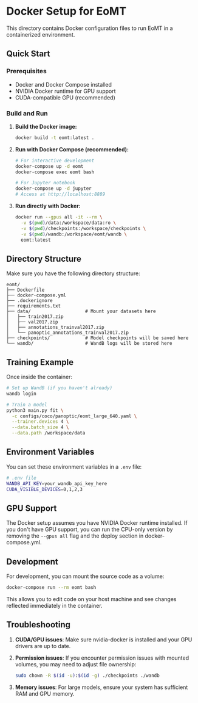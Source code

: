 # Docker Setup for EoMT

This directory contains Docker configuration files to run EoMT in a containerized environment.

## Quick Start

### Prerequisites
- Docker and Docker Compose installed
- NVIDIA Docker runtime for GPU support
- CUDA-compatible GPU (recommended)

### Build and Run

1. **Build the Docker image:**
   ```bash
   docker build -t eomt:latest .
   ```

2. **Run with Docker Compose (recommended):**
   ```bash
   # For interactive development
   docker-compose up -d eomt
   docker-compose exec eomt bash
   
   # For Jupyter notebook
   docker-compose up -d jupyter
   # Access at http://localhost:8889
   ```

3. **Run directly with Docker:**
   ```bash
   docker run --gpus all -it --rm \
     -v $(pwd)/data:/workspace/data:ro \
     -v $(pwd)/checkpoints:/workspace/checkpoints \
     -v $(pwd)/wandb:/workspace/eomt/wandb \
     eomt:latest
   ```

## Directory Structure

Make sure you have the following directory structure:

```
eomt/
├── Dockerfile
├── docker-compose.yml
├── .dockerignore
├── requirements.txt
├── data/                    # Mount your datasets here
│   ├── train2017.zip
│   ├── val2017.zip
│   ├── annotations_trainval2017.zip
│   └── panoptic_annotations_trainval2017.zip
├── checkpoints/             # Model checkpoints will be saved here
└── wandb/                   # WandB logs will be stored here
```

## Training Example

Once inside the container:

```bash
# Set up WandB (if you haven't already)
wandb login

# Train a model
python3 main.py fit \
  -c configs/coco/panoptic/eomt_large_640.yaml \
  --trainer.devices 4 \
  --data.batch_size 4 \
  --data.path /workspace/data
```

## Environment Variables

You can set these environment variables in a `.env` file:

```bash
# .env file
WANDB_API_KEY=your_wandb_api_key_here
CUDA_VISIBLE_DEVICES=0,1,2,3
```

## GPU Support

The Docker setup assumes you have NVIDIA Docker runtime installed. If you don't have GPU support, you can run the CPU-only version by removing the `--gpus all` flag and the deploy section in docker-compose.yml.

## Development

For development, you can mount the source code as a volume:

```bash
docker-compose run --rm eomt bash
```

This allows you to edit code on your host machine and see changes reflected immediately in the container.

## Troubleshooting

1. **CUDA/GPU issues**: Make sure nvidia-docker is installed and your GPU drivers are up to date.

2. **Permission issues**: If you encounter permission issues with mounted volumes, you may need to adjust file ownership:
   ```bash
   sudo chown -R $(id -u):$(id -g) ./checkpoints ./wandb
   ```

3. **Memory issues**: For large models, ensure your system has sufficient RAM and GPU memory.
